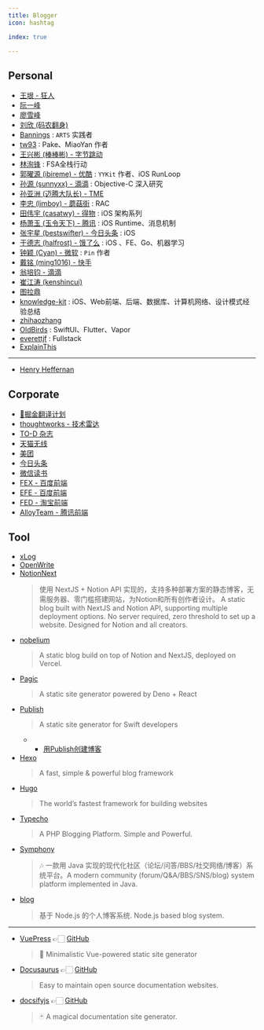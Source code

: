 ```yaml
---
title: Blogger
icon: hashtag

index: true

---
```


<!-- more -->

## Personal

- [王垠 - 狂人](http://www.yinwang.org/)
- [阮一峰](http://www.ruanyifeng.com/)
- [廖雪峰](https://www.liaoxuefeng.com/)
- [刘欣 (码农翻身)](https://shrtm.nu/fyRs)
- [Bannings](https://www.codingtour.com) : `ARTS` 实践者
- [tw93](https://tw93.fun) : Pake、MiaoYan 作者
- [王兴彬 (棒棒彬) - 字节跳动](https://github.com/Binlogo/Knowledge-Track)
- [林洵锋](https://fullstackaction.com/) : FSA全栈行动
- [郭曜源 (ibireme) - 优酷](http://blog.ibireme.com) : `YYKit` 作者、iOS RunLoop
- [孙源 (sunnyxx) - 滴滴](http://blog.sunnyxx.com) : Objective-C 深入研究
- [孙亚洲 (迈腾大队长) - TME](https://www.sunyazhou.com)
- [李忠 (limboy) - 蘑菇街](http://limboy.me) : RAC
- [田伟宇 (casatwy) - 得物](https://casatwy.com) : iOS 架构系列
- [杨萧玉 (玉令天下) - 腾讯](http://yulingtianxia.com/) : iOS Runtime、消息机制
- [张宇星 (bestswifter) - 今日头条](https://bestswifter.com/) : iOS
- [于德志 (halfrost) - 饿了么](https://halfrost.com/) : iOS 、FE、Go、机器学习
- [钟颖 (Cyan) - 微软](https://www.zhihu.com/people/ios_dev/posts) : `Pin` 作者
- [戴铭 (ming1016) - 快手](https://github.com/ming1016/study)
- [翁培钧 - 滴滴](https://github.com/windstormeye/iOS-Course)
- [崔江涛 (kenshincui)](http://www.cnblogs.com/kenshincui/)
- [图拉鼎](https://imtx.me)
- [knowledge-kit](https://github.com/FantasticLBP/knowledge-kit) : iOS、Web前端、后端、数据库、计算机网络、设计模式经验总结
- [zhihaozhang](https://zhihaozhang.github.io/)
- [OldBirds](https://oldbird.run/) : SwiftUI、Flutter、Vapor
- [everettjf](https://everettjf.github.io) : Fullstack
- [ExplainThis](https://www.explainthis.io/zh-hans)

------

- [Henry Heffernan](https://henryheffernan.com/)

## Corporate

- [🥇掘金翻译计划](https://github.com/xitu/gold-miner)
- [thoughtworks - 技术雷达](https://www.thoughtworks.com/zh-cn/radar/archive)
- [TO-D 杂志](https://github.com/zineland/2d2d)
- [天猫无线](http://pingguohe.net/)
- [美团](https://tech.meituan.com/)
- [今日头条](https://techblog.toutiao.com/)
- [微信读书](https://wereadteam.github.io/)
- [FEX - 百度前端](http://fex.baidu.com/) 
- [EFE - 百度前端](http://efe.baidu.com/)
- [FED - 淘宝前端](http://taobaofed.org/)
- [AlloyTeam - 腾讯前端](http://www.alloyteam.com/) 

## Tool

- [xLog](https://xlog.app)
- [OpenWrite](https://openwrite.cn/)
- [NotionNext](https://github.com/tangly1024/NotionNext)
    > 使用 NextJS + Notion API 实现的，支持多种部署方案的静态博客，无需服务器、零门槛搭建网站，为Notion和所有创作者设计。
    > A static blog built with NextJS and Notion API, supporting multiple deployment options. No server required, zero threshold to set up a website. Designed for Notion and all creators.
- [nobelium](https://github.com/craigary/nobelium)
    > A static blog build on top of Notion and NextJS, deployed on Vercel.
- [Pagic](https://github.com/xcatliu/pagic)
    > A static site generator powered by Deno + React
- [Publish](https://github.com/johnsundell/publish)
    > A static site generator for Swift developers
    * - [用Publish创建博客](https://zhuanlan.zhihu.com/p/348232897)
- [Hexo](https://hexo.io/)
    > A fast, simple & powerful blog framework
- [Hugo](https://gohugo.io/)
    > The world’s fastest framework for building websites
- [Typecho](http://typecho.org/)
    > A PHP Blogging Platform. Simple and Powerful.
- [Symphony](https://github.com/88250/symphony)
    > 🎶 一款用 Java 实现的现代化社区（论坛/问答/BBS/社交网络/博客）系统平台。A modern community (forum/Q&A/BBS/SNS/blog) system platform implemented in Java.
- [blog](https://github.com/songquanpeng/blog)
    > 基于 Node.js 的个人博客系统. Node.js based blog system.

------

- [VuePress](https://vuepress.vuejs.org) 👉🏻 [GitHub](https://github.com/vuejs/vuepress)
    > 📝 Minimalistic Vue-powered static site generator
- [Docusaurus](https://docusaurus.io) 👉🏻 [GitHub](https://github.com/facebook/docusaurus)
    > Easy to maintain open source documentation websites.
- [docsifyjs](https://docsify.js.org) 👉🏻 [GitHub](https://github.com/docsifyjs/docsify)
    > 🃏 A magical documentation site generator.
